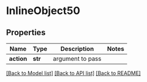 # InlineObject50

## Properties
Name | Type | Description | Notes
------------ | ------------- | ------------- | -------------
**action** | **str** | argument to pass | 

[[Back to Model list]](../README.md#documentation-for-models) [[Back to API list]](../README.md#documentation-for-api-endpoints) [[Back to README]](../README.md)



